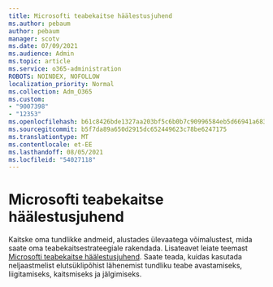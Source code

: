 ```yaml
---
title: Microsofti teabekaitse häälestusjuhend
ms.author: pebaum
author: pebaum
manager: scotv
ms.date: 07/09/2021
ms.audience: Admin
ms.topic: article
ms.service: o365-administration
ROBOTS: NOINDEX, NOFOLLOW
localization_priority: Normal
ms.collection: Adm_O365
ms.custom:
- "9007398"
- "12353"
ms.openlocfilehash: b61c8426bde1327aa203bf5c6b0b7c90996584eb5d66941a683e3672654619ac
ms.sourcegitcommit: b5f7da89a650d2915dc652449623c78be6247175
ms.translationtype: MT
ms.contentlocale: et-EE
ms.lasthandoff: 08/05/2021
ms.locfileid: "54027118"
---
```

# <a name="microsoft-information-protection-setup-guide"></a>Microsofti teabekaitse häälestusjuhend

Kaitske oma tundlikke andmeid, alustades ülevaatega võimalustest, mida saate oma teabekaitsestrateegiale rakendada. Lisateavet leiate teemast [Microsofti teabekaitse häälestusjuhend](https://admin.microsoft.com/adminportal/home#/modernonboarding/mipsetupguide). Saate teada, kuidas kasutada neljaastmelist elutsüklipõhist lähenemist tundliku teabe avastamiseks, liigitamiseks, kaitsmiseks ja jälgimiseks.
